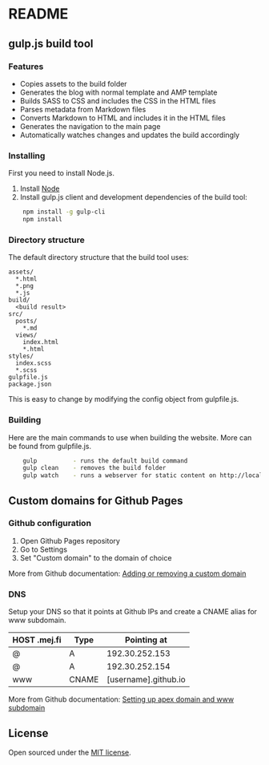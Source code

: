 # README

## gulp.js build tool

### Features

- Copies assets to the build folder
- Generates the blog with normal template and AMP template
- Builds SASS to CSS and includes the CSS in the HTML files
- Parses metadata from Markdown files
- Converts Markdown to HTML and includes it in the HTML files
- Generates the navigation to the main page
- Automatically watches changes and updates the build accordingly

### Installing

First you need to install Node.js.

1. Install [Node](http://nodejs.org/)
2. Install gulp.js client and development dependencies of the build tool:

```sh
    npm install -g gulp-cli
    npm install
```

### Directory structure

The default directory structure that the build tool uses:

    assets/
      *.html
      *.png
      *.js
    build/
      <build result>
    src/
      posts/
        *.md
      views/
        index.html
        *.html
    styles/
      index.scss
      *.scss
    gulpfile.js
    package.json

This is easy to change by modifying the config object from gulpfile.js.

### Building

Here are the main commands to use when building the website. More can be found from gulpfile.js.

```sh
    gulp          - runs the default build command
    gulp clean    - removes the build folder
    gulp watch    - runs a webserver for static content on http://localhost:3000
```

## Custom domains for Github Pages

### Github configuration

1. Open Github Pages repository
2. Go to Settings
3. Set "Custom domain" to the domain of choice

More from Github documentation: [Adding or removing a custom domain](https://help.github.com/articles/adding-or-removing-a-custom-domain-for-your-github-pages-site/)

### DNS

Setup your DNS so that it points at Github IPs and create a CNAME alias for www subdomain.

| HOST .mej.fi | Type      | Pointing at          |
| ------------ | --------- | -------------------- |
| @            | A         | 192.30.252.153       |
| @            | A         | 192.30.252.154       |
| www          | CNAME     | [username].github.io |

More from Github documentation: [Setting up apex domain and www subdomain](https://help.github.com/articles/setting-up-an-apex-domain-and-www-subdomain/)

## License

Open sourced under the [MIT license](LICENSE).
